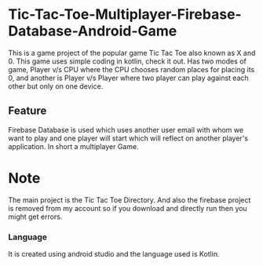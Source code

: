# Tic-Tac-Toe-Multiplayer-Firebase-Database-Android-Game
 
This is a game project of the popular game Tic Tac Toe also known as X and 0.
This game uses simple coding in kotlin, check it out.
Has two modes of game, Player v/s CPU where the CPU chooses random places for placing its 0, and another is Player v/s Player where two player can play against each other but only on one device.

## Feature
Firebase Database is used which uses another user email with whom we want to play and one player will start which will reflect on another player's application.
In short a multiplayer Game.
 
 # Note
 The main project is the Tic Tac Toe Directory.
 And also the firebase project is removed from my account so if you download and directly run then you might get errors.
 
### Language
It is created using android studio and the language used is Kotlin.
